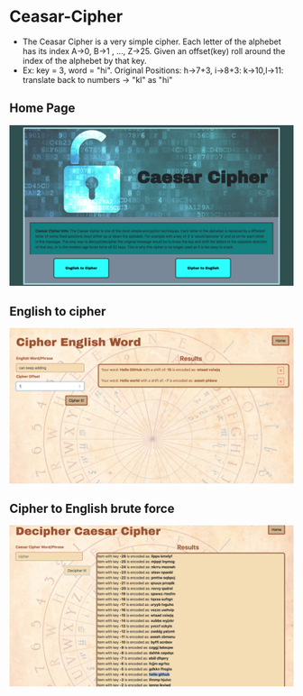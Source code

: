 # Ceasar-Cipher

* The Ceasar Cipher is a very simple cipher. Each letter of the alphebet has its index A->0, B->1 , ..., Z->25. Given an offset(key) roll around the index of the alphebet by that key.
* Ex:  key = 3, word = "hi". Original Positions: h->7+3, i->8+3: k->10,l->11: translate back to numbers -> "kl" as "hi"
## Home Page
![Design](https://github.com/AustinEnglish/Ceasar-Cipher/blob/master/Screen%20Shot%202019-02-02%20at%2012.26.12%20PM.png?raw=true "Title")

## English to cipher
![cipher pages](https://github.com/AustinEnglish/Ceasar-Cipher/blob/master/Screen%20Shot%202019-02-02%20at%2012.26.54%20PM.png?raw=true "Title")

## Cipher to English brute force
![cipher pages](https://github.com/AustinEnglish/Ceasar-Cipher/blob/master/Screen%20Shot%202019-02-02%20at%2012.27.55%20PM.png?raw=true "Title")

